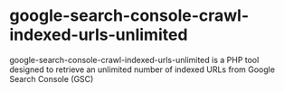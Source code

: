 # google-search-console-crawl-indexed-urls-unlimited
google-search-console-crawl-indexed-urls-unlimited is a PHP tool designed to retrieve an unlimited number of indexed URLs from Google Search Console (GSC)
